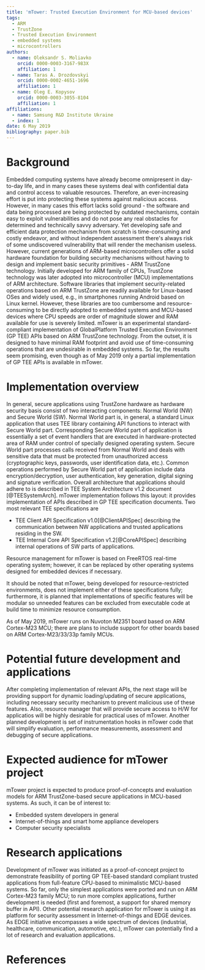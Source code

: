 ```yaml
---
title: 'mTower: Trusted Execution Environment for MCU-based devices'
tags:
  - ARM
  - TrustZone
  - Trusted Execution Environment
  - embedded systems
  - microcontrollers
authors:
  - name: Oleksandr S. Moliavko
    orcid: 0000-0003-3167-983X
    affiliation: 1
  - name: Taras A. Drozdovskyi
    orcid: 0000-0002-4651-1696
    affiliation: 1
  - name: Oleg E. Kopysov
    orcid: 0000-0003-3055-8104
    affiliation: 1
affiliations:
  - name: Samsung R&D Institute Ukraine
  - index: 1
date: 6 May 2019
bibliography: paper.bib
---
```


# Background
Embedded computing systems have already become omnipresent in day-to-day life, and in many cases these systems deal with confidential data and control access to valuable resources. Therefore, an ever-increasing effort is put into protecting these systems against malicious access. However, in many cases this effort lacks solid ground - the software and data being processed are being protected by outdated mechanisms, contain easy to exploit vulnerabilities and do not pose any real obstacles for determined and technically savvy adversary. Yet developing safe and efficient data protection mechanism from scratch is time-consuming and costly endeavor, and without independent assessment there's always risk of some undiscovered vulnerability that will render the mechanism useless. However, current generations of ARM-based microcontrollers offer a solid hardware foundation for building security mechanisms without having to design and implement basic security primitives - ARM TrustZone technology. Initially developed for ARM family of CPUs, TrustZone technology was later adopted into microcontroller (MCU) implementations of ARM architecture. Software libraries that implement security-related operations based on ARM TrustZone are readily available for Linux-based OSes and widely used, e.g., in smartphones running Android based on Linux kernel. However, these libraries are too cumbersome and resource-consuming to be directly adopted to embedded systems and MCU-based devices where CPU speeds are order of magnitude slower and RAM available for use is severely limited. mTower is an experimental standard-compliant implementation of GlobalPlatform Trusted Execution Environment (GP TEE) APIs based on ARM TrustZone technology. From the outset, it is designed to have minimal RAM footprint and avoid use of time-consuming operations that are undesirable in embedded systems. So far, the results seem promising, even though as of May 2019 only a partial implementation of GP TEE APIs is available in mTower.

# Implementation overview
In general, secure applications using TrustZone hardware as hardware security basis consist of two interacting components: Normal World (NW) and Secure World (SW). Normal World part is, in general, a standard Linux application that uses TEE library containing API functions to interact with Secure World part. Corresponding Secure World part of application is essentially a set of event handlers that are executed in hardware-protected area of RAM under control of specially designed operating system. Secure World part processes calls received from Normal World and deals with sensitive data that must be protected from unauthorized access (cryptographic keys, passwords, user identification data, etc.). Common operations performed by Secure World part of application include data encryption/decryption, user authentication, key generation, digital signing and signature verification. Overall architecture that applications should adhere to is described in TEE System Architecture v1.2 document [@TEESystemArch].
mTower implementation follows this layout: it provides implementation of APIs described in GP TEE specification documents. Two most relevant TEE specifications are

* TEE Client API Specification v1.0[@ClientAPISpec] describing the communication between NW applications and trusted applications residing in the SW.
* TEE Internal Core API Specification v1.2[@CoreAPISpec] describing internal operations of SW parts of applications.

Resource management for mTower is based on FreeRTOS real-time operating system; however, it can be replaced by other operating systems designed for embedded devices if necessary.

It should be noted that mTower, being developed for resource-restricted environments, does not implement either of these specifications fully; furthermore, it is planned that implementations of specific features will be modular so unneeded features can be excluded from executable code at build time to minimize resource consumption.

As of May 2019, mTower runs on Nuvoton M2351 board based on ARM Cortex-M23 MCU; there are plans to include support for other boards based on ARM Cortex-M23/33/33p family MCUs.

# Potential future development and applications
After completing implementation of relevant APIs, the next stage will be providing support for dynamic loading/updating of secure applications, including necessary security mechanism to prevent malicious use of these features. Also, resource manager that will provide secure access to H/W for applicatios will be highly desirable for practical uses of mTower. Another planned development is set of instrumentation hooks in mTower code that will simplify evaluation, performance measurements, assessment and debugging of secure applications.

# Expected audience for mTower project
mTower project is expected to produce proof-of-concepts and evaluation models for ARM TrustZone-based secure applications in MCU-based systems. As such, it can be of interest to:

* Embedded system developers in general
* Internet-of-things and smart home appliance developers
* Computer security specialists

# Research applications
Development of mTower was initiated as a proof-of-concept project to demonstrate feasibility of porting GP TEE-based standard compliant trusted applications from full-feature CPU-based to minimalistic MCU-based systems. So far, only the simplest applications were ported and run on ARM Cortex-M23 family MCU; to run more complex applications, further development is needed (first and foremost, a support for shared memory buffer in API). Other potential research application for mTower is using it as platform for security assessment in Internet-of-things and EDGE devices. As EDGE initiative encompasses a wide spectrum of devices (industrial, healthcare, communication, automotive, etc.), mTower can potentially find a lot of research and evaluation applications.

# References

